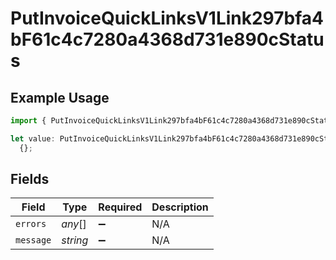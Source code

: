 # PutInvoiceQuickLinksV1Link297bfa4bF61c4c7280a4368d731e890cStatus

## Example Usage

```typescript
import { PutInvoiceQuickLinksV1Link297bfa4bF61c4c7280a4368d731e890cStatus } from "@dhaba/safepay-ts/models/operations";

let value: PutInvoiceQuickLinksV1Link297bfa4bF61c4c7280a4368d731e890cStatus =
  {};
```

## Fields

| Field              | Type               | Required           | Description        |
| ------------------ | ------------------ | ------------------ | ------------------ |
| `errors`           | *any*[]            | :heavy_minus_sign: | N/A                |
| `message`          | *string*           | :heavy_minus_sign: | N/A                |